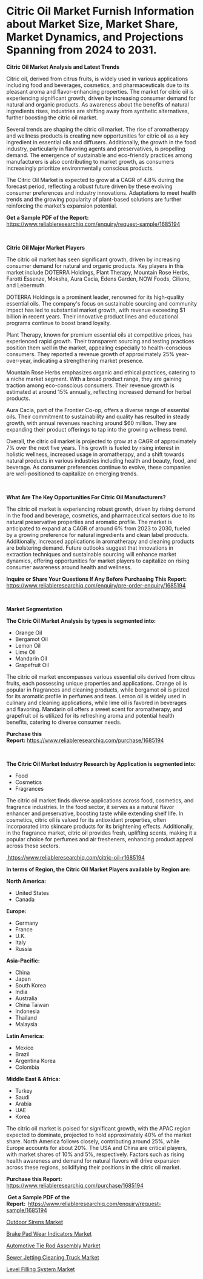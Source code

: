 <p><h1>Citric Oil Market Furnish Information about Market Size, Market Share, Market Dynamics, and Projections Spanning from 2024 to 2031.</h1></p><p><strong>Citric Oil Market Analysis and Latest Trends</strong></p>
<p><p>Citric oil, derived from citrus fruits, is widely used in various applications including food and beverages, cosmetics, and pharmaceuticals due to its pleasant aroma and flavor-enhancing properties. The market for citric oil is experiencing significant growth, driven by increasing consumer demand for natural and organic products. As awareness about the benefits of natural ingredients rises, industries are shifting away from synthetic alternatives, further boosting the citric oil market.</p><p>Several trends are shaping the citric oil market. The rise of aromatherapy and wellness products is creating new opportunities for citric oil as a key ingredient in essential oils and diffusers. Additionally, the growth in the food industry, particularly in flavoring agents and preservatives, is propelling demand. The emergence of sustainable and eco-friendly practices among manufacturers is also contributing to market growth, as consumers increasingly prioritize environmentally conscious products.</p><p>The Citric Oil Market is expected to grow at a CAGR of 4.8% during the forecast period, reflecting a robust future driven by these evolving consumer preferences and industry innovations. Adaptations to meet health trends and the growing popularity of plant-based solutions are further reinforcing the market’s expansion potential.</p></p>
<p><strong>Get a Sample PDF of the Report:&nbsp;</strong> <a href="https://www.reliableresearchiq.com/enquiry/request-sample/1685194?utm_campaign=1472&utm_medium=2&utm_source=Github&utm_content=ia&utm_term=16102024&utm_id=citric-oil">https://www.reliableresearchiq.com/enquiry/request-sample/1685194</a></p>
<p>&nbsp;</p>
<p><strong>Citric Oil Major Market Players</strong></p>
<p><p>The citric oil market has seen significant growth, driven by increasing consumer demand for natural and organic products. Key players in this market include DOTERRA Holdings, Plant Therapy, Mountain Rose Herbs, Farotti Essenze, Moksha, Aura Cacia, Edens Garden, NOW Foods, Cilione, and Lebermuth.</p><p>DOTERRA Holdings is a prominent leader, renowned for its high-quality essential oils. The company's focus on sustainable sourcing and community impact has led to substantial market growth, with revenue exceeding $1 billion in recent years. Their innovative product lines and educational programs continue to boost brand loyalty.</p><p>Plant Therapy, known for premium essential oils at competitive prices, has experienced rapid growth. Their transparent sourcing and testing practices position them well in the market, appealing especially to health-conscious consumers. They reported a revenue growth of approximately 25% year-over-year, indicating a strengthening market presence.</p><p>Mountain Rose Herbs emphasizes organic and ethical practices, catering to a niche market segment. With a broad product range, they are gaining traction among eco-conscious consumers. Their revenue growth is estimated at around 15% annually, reflecting increased demand for herbal products.</p><p>Aura Cacia, part of the Frontier Co-op, offers a diverse range of essential oils. Their commitment to sustainability and quality has resulted in steady growth, with annual revenues reaching around $60 million. They are expanding their product offerings to tap into the growing wellness trend.</p><p>Overall, the citric oil market is projected to grow at a CAGR of approximately 7% over the next five years. This growth is fueled by rising interest in holistic wellness, increased usage in aromatherapy, and a shift towards natural products in various industries including health and beauty, food, and beverage. As consumer preferences continue to evolve, these companies are well-positioned to capitalize on emerging trends.</p></p>
<p>&nbsp;</p>
<p><strong>What Are The Key Opportunities For Citric Oil Manufacturers?</strong></p>
<p><p>The citric oil market is experiencing robust growth, driven by rising demand in the food and beverage, cosmetics, and pharmaceutical sectors due to its natural preservative properties and aromatic profile. The market is anticipated to expand at a CAGR of around 6% from 2023 to 2030, fueled by a growing preference for natural ingredients and clean label products. Additionally, increased applications in aromatherapy and cleaning products are bolstering demand. Future outlooks suggest that innovations in extraction techniques and sustainable sourcing will enhance market dynamics, offering opportunities for market players to capitalize on rising consumer awareness around health and wellness.</p></p>
<p><strong>Inquire or Share Your Questions If Any Before Purchasing This Report:</strong> <a href="https://www.reliableresearchiq.com/enquiry/pre-order-enquiry/1685194?utm_campaign=1472&utm_medium=2&utm_source=Github&utm_content=ia&utm_term=16102024&utm_id=citric-oil">https://www.reliableresearchiq.com/enquiry/pre-order-enquiry/1685194</a></p>
<p>&nbsp;</p>
<p><strong>Market Segmentation</strong></p>
<p><strong>The Citric Oil Market Analysis by types is segmented into:</strong></p>
<p><ul><li>Orange Oil</li><li>Bergamot Oil</li><li>Lemon Oil</li><li>Lime Oil</li><li>Mandarin Oil</li><li>Grapefruit Oil</li></ul></p>
<p><p>The citric oil market encompasses various essential oils derived from citrus fruits, each possessing unique properties and applications. Orange oil is popular in fragrances and cleaning products, while bergamot oil is prized for its aromatic profile in perfumes and teas. Lemon oil is widely used in culinary and cleaning applications, while lime oil is favored in beverages and flavoring. Mandarin oil offers a sweet scent for aromatherapy, and grapefruit oil is utilized for its refreshing aroma and potential health benefits, catering to diverse consumer needs.</p></p>
<p><strong>Purchase this Report:&nbsp;</strong><a href="https://www.reliableresearchiq.com/purchase/1685194?utm_campaign=1472&utm_medium=2&utm_source=Github&utm_content=ia&utm_term=16102024&utm_id=citric-oil">https://www.reliableresearchiq.com/purchase/1685194</a></p>
<p>&nbsp;</p>
<p><strong>The Citric Oil Market Industry Research by Application is segmented into:</strong></p>
<p><ul><li>Food</li><li>Cosmetics</li><li>Fragrances</li></ul></p>
<p><p>The citric oil market finds diverse applications across food, cosmetics, and fragrance industries. In the food sector, it serves as a natural flavor enhancer and preservative, boosting taste while extending shelf life. In cosmetics, citric oil is valued for its antioxidant properties, often incorporated into skincare products for its brightening effects. Additionally, in the fragrance market, citric oil provides fresh, uplifting scents, making it a popular choice for perfumes and air fresheners, enhancing product appeal across these sectors.</p></p>
<p><a href="https://www.reliableresearchiq.com/citric-oil-r1685194?utm_campaign=1472&utm_medium=2&utm_source=Github&utm_content=ia&utm_term=16102024&utm_id=citric-oil">&nbsp;https://www.reliableresearchiq.com/citric-oil-r1685194</a></p>
<p><strong>In terms of Region, the Citric Oil Market Players available by Region are:</strong></p>
<p>
    <p> <strong> North America: </strong>
        <ul>
            <li>United States</li>
            <li>Canada</li>
        </ul>
        </p> 
    <p> <strong> Europe: </strong>
        <ul>
            <li>Germany</li>
            <li>France</li>
            <li>U.K.</li>
            <li>Italy</li>
            <li>Russia</li>
        </ul>
        </p> 
    <p> <strong> Asia-Pacific: </strong>
        <ul>
            <li>China</li>
            <li>Japan</li>
            <li>South Korea</li>
            <li>India</li>
            <li>Australia</li>
            <li>China Taiwan</li>
            <li>Indonesia</li>
            <li>Thailand</li>
            <li>Malaysia</li>
        </ul>
        </p> 
    <p> <strong> Latin America: </strong>
        <ul>
            <li>Mexico</li>
            <li>Brazil</li>
            <li>Argentina Korea</li>
            <li>Colombia</li>
        </ul>
        </p> 
    <p> <strong> Middle East & Africa: </strong>
        <ul>
            <li>Turkey</li>
            <li>Saudi</li>
            <li>Arabia</li>
            <li>UAE</li>
            <li>Korea</li>
        </ul>
    </p>
    </p>
<p><p>The citric oil market is poised for significant growth, with the APAC region expected to dominate, projected to hold approximately 40% of the market share. North America follows closely, contributing around 25%, while Europe accounts for about 20%. The USA and China are critical players, with market shares of 10% and 5%, respectively. Factors such as rising health awareness and demand for natural flavors will drive expansion across these regions, solidifying their positions in the citric oil market.</p></p>
<p><strong>Purchase this Report: </strong><a href="https://www.reliableresearchiq.com/purchase/1685194?utm_campaign=1472&utm_medium=2&utm_source=Github&utm_content=ia&utm_term=16102024&utm_id=citric-oil">https://www.reliableresearchiq.com/purchase/1685194</a></p>
<p>&nbsp;<strong>Get a Sample PDF of the Report:&nbsp;&nbsp;</strong><a href="https://www.reliableresearchiq.com/enquiry/request-sample/1685194?utm_campaign=1472&utm_medium=2&utm_source=Github&utm_content=ia&utm_term=16102024&utm_id=citric-oil">https://www.reliableresearchiq.com/enquiry/request-sample/1685194</a></p>
<p><strong></strong></p>
<p><p><a href="https://www.linkedin.com/pulse/future-trends-global-outdoor-sirens-market-insights-analysis-lgvif?trk=public_post_embed_feed-article-content&utm_campaign=1472&utm_medium=2&utm_source=Github&utm_content=ia&utm_term=16102024&utm_id=citric-oil">Outdoor Sirens Market</a></p><p><a href="https://www.linkedin.com/pulse/brake-pad-wear-indicators-industry-sector-new-technologies-market-ocwnc?trk=public_post_embed_feed-article-content&utm_campaign=1472&utm_medium=2&utm_source=Github&utm_content=ia&utm_term=16102024&utm_id=citric-oil">Brake Pad Wear Indicators Market</a></p><p><a href="https://www.linkedin.com/pulse/global-automotive-tie-rod-assembly-market-exploring-share-ttkxf?trk=public_post_embed_feed-article-content&utm_campaign=1472&utm_medium=2&utm_source=Github&utm_content=ia&utm_term=16102024&utm_id=citric-oil">Automotive Tie Rod Assembly Market</a></p><p><a href="https://www.linkedin.com/pulse/regulatory-landscape-its-influence-global-sewer-jetting-cleaning-rmoyf?trk=public_post_embed_feed-article-content&utm_campaign=1472&utm_medium=2&utm_source=Github&utm_content=ia&utm_term=16102024&utm_id=citric-oil">Sewer Jetting Cleaning Truck Market</a></p><p><a href="https://www.linkedin.com/pulse/level-filling-system-market-navigating-challenges-unlocking-potential-rjdjc?trk=public_post_embed_feed-article-content&utm_campaign=1472&utm_medium=2&utm_source=Github&utm_content=ia&utm_term=16102024&utm_id=citric-oil">Level Filling System Market</a></p></p>